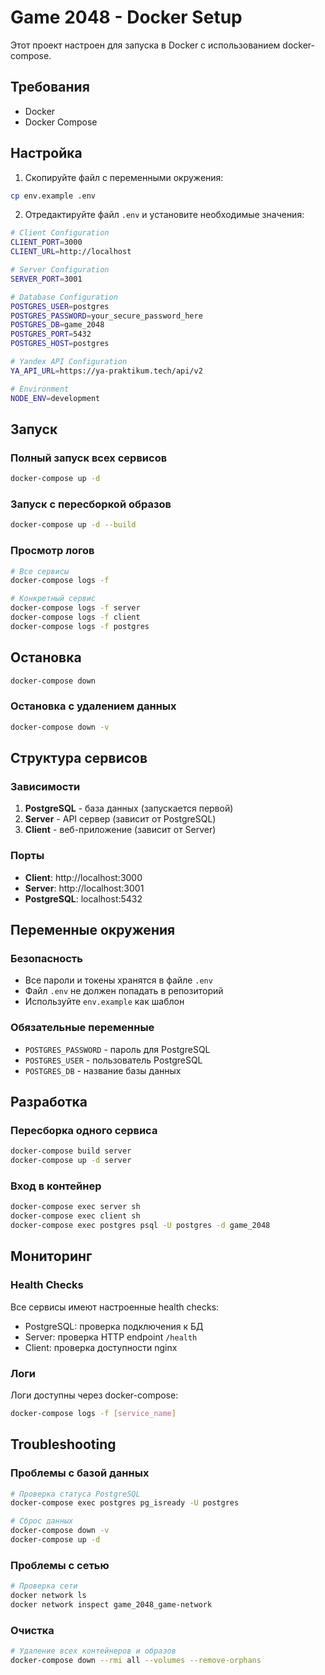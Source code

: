 # Game 2048 - Docker Setup

Этот проект настроен для запуска в Docker с использованием docker-compose.

## Требования

- Docker
- Docker Compose

## Настройка

1. Скопируйте файл с переменными окружения:
```bash
cp env.example .env
```

2. Отредактируйте файл `.env` и установите необходимые значения:
```bash
# Client Configuration
CLIENT_PORT=3000
CLIENT_URL=http://localhost

# Server Configuration
SERVER_PORT=3001

# Database Configuration
POSTGRES_USER=postgres
POSTGRES_PASSWORD=your_secure_password_here
POSTGRES_DB=game_2048
POSTGRES_PORT=5432
POSTGRES_HOST=postgres

# Yandex API Configuration
YA_API_URL=https://ya-praktikum.tech/api/v2

# Environment
NODE_ENV=development
```

## Запуск

### Полный запуск всех сервисов
```bash
docker-compose up -d
```

### Запуск с пересборкой образов
```bash
docker-compose up -d --build
```

### Просмотр логов
```bash
# Все сервисы
docker-compose logs -f

# Конкретный сервис
docker-compose logs -f server
docker-compose logs -f client
docker-compose logs -f postgres
```

## Остановка

```bash
docker-compose down
```

### Остановка с удалением данных
```bash
docker-compose down -v
```

## Структура сервисов

### Зависимости
1. **PostgreSQL** - база данных (запускается первой)
2. **Server** - API сервер (зависит от PostgreSQL)
3. **Client** - веб-приложение (зависит от Server)

### Порты
- **Client**: http://localhost:3000
- **Server**: http://localhost:3001
- **PostgreSQL**: localhost:5432

## Переменные окружения

### Безопасность
- Все пароли и токены хранятся в файле `.env`
- Файл `.env` не должен попадать в репозиторий
- Используйте `env.example` как шаблон

### Обязательные переменные
- `POSTGRES_PASSWORD` - пароль для PostgreSQL
- `POSTGRES_USER` - пользователь PostgreSQL
- `POSTGRES_DB` - название базы данных

## Разработка

### Пересборка одного сервиса
```bash
docker-compose build server
docker-compose up -d server
```

### Вход в контейнер
```bash
docker-compose exec server sh
docker-compose exec client sh
docker-compose exec postgres psql -U postgres -d game_2048
```

## Мониторинг

### Health Checks
Все сервисы имеют настроенные health checks:
- PostgreSQL: проверка подключения к БД
- Server: проверка HTTP endpoint `/health`
- Client: проверка доступности nginx

### Логи
Логи доступны через docker-compose:
```bash
docker-compose logs -f [service_name]
```

## Troubleshooting

### Проблемы с базой данных
```bash
# Проверка статуса PostgreSQL
docker-compose exec postgres pg_isready -U postgres

# Сброс данных
docker-compose down -v
docker-compose up -d
```

### Проблемы с сетью
```bash
# Проверка сети
docker network ls
docker network inspect game_2048_game-network
```

### Очистка
```bash
# Удаление всех контейнеров и образов
docker-compose down --rmi all --volumes --remove-orphans
``` 